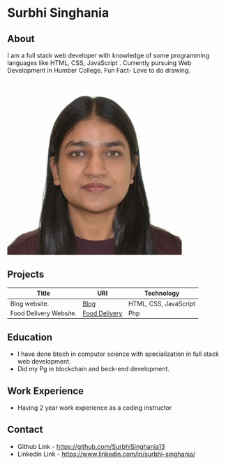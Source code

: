 # Surbhi Singhania

##  About
I am a full stack web developer with knowledge of some programming languages like HTML, CSS, JavaScript . Currently pursuing Web Development in Humber College. Fun Fact- Love to do drawing.

![My image](_readme/SURBHI.jpg)


## Projects
 |Title|URl|Technology|
 |-----|---|----------|
 |Blog website.|[Blog](https://github.com/SurbhiSinghania13/stage-6-archery)|HTML, CSS, JavaScript|
 |Food Delivery Website.|[Food Delivery](https://github.com/SurbhiSinghania13/stage-6-archery)|Php|

## Education 
 - I have done btech in computer science with specialization in full stack web development.   
 - Did my Pg in blockchain and beck-end development.

## Work Experience
 - Having 2 year work experience as a coding instructor 

## Contact
 - Github Link - https://github.com/SurbhiSinghania13  
 - Linkedin Link - https://www.linkedin.com/in/surbhi-singhania/
